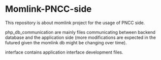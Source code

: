 # Momlink-PNCC-side

This repository is about momlink project for the usage of PNCC side.

php_db_communication are mainly files communicating between backend database and the application side (more modifications are expected
in the futured given the momlink db might be changing over time).

interface contains application interface development files.
